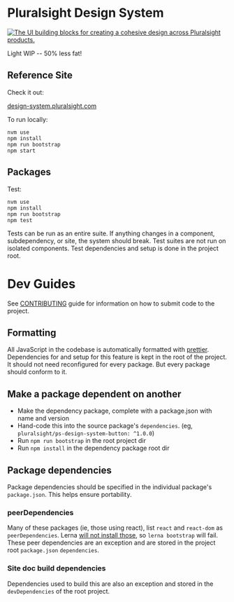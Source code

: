 # Pluralsight Design System

<a href="https://www.youtube.com/watch?v=aDh6eIodH-c"><img alt="The UI building blocks for creating a cohesive design across Pluralsight products." src="https://i.imgur.com/tf35gHt.jpg" /></a>

Light WIP -- 50% less fat!

## Reference Site

Check it out:

[design-system.pluralsight.com](http://design-system.pluralsight.com)

To run locally:

```
nvm use
npm install 
npm run bootstrap
npm start
```

## Packages

Test:

```
nvm use
npm install
npm run bootstrap
npm test
```

Tests can be run as an entire suite.  If anything changes in a component, subdependency, or site, the system should break.  Test suites are not run on isolated components.  Test dependencies and setup is done in the project root.

# Dev Guides

See [CONTRIBUTING](.github/CONTRIBUTING.md) guide for information on how to submit code to the project.

## Formatting

All JavaScript in the codebase is automatically formatted with [prettier](https://github.com/prettier/prettier).  Dependencies for and setup for this feature is kept in the root of the project.  It should not need reconfigured for every package.  But every package should conform to it.

## Make a package dependent on another

- Make the dependency package, complete with a package.json with name and version
- Hand-code this into the source package's `dependencies`. (eg, `pluralsight/ps-design-system-button: ^1.0.0`)
- Run `npm run bootstrap` in the root project dir
- Run `npm install` in the dependency package root dir

## Package dependencies

Package dependencies should be specified in the individual package's `package.json`.  This helps ensure portability.  

### peerDependencies

Many of these packages (ie, those using react), list `react` and `react-dom` as `peerDependencies`. Lerna [will not install those](https://github.com/lerna/lerna/issues/160), so `lerna bootstrap` will fail.  These peer dependencies are an exception and are stored in the project root `package.json` `dependencies`.

### Site doc build dependencies

Dependencies used to build this are also an exception and stored in the `devDependencies` of the root project.
